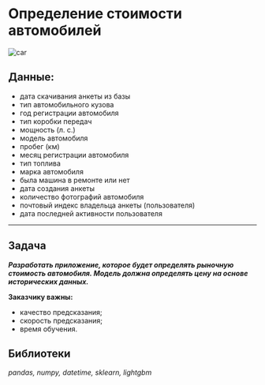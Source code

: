 # Определение стоимости автомобилей

![car](https://media.tenor.com/lVEQLa8nFPkAAAAM/car-kick.gif)




## Данные:
- дата скачивания анкеты из базы
- тип автомобильного кузова
- год регистрации автомобиля
- тип коробки передач
- мощность (л. с.)
- модель автомобиля
- пробег (км)
- месяц регистрации автомобиля
- тип топлива
- марка автомобиля
- была машина в ремонте или нет
- дата создания анкеты
- количество фотографий автомобиля
- почтовый индекс владельца анкеты (пользователя)
- дата последней активности пользователя
-----
## Задача
***Разработать приложение, которое будет определять рыночную стоимость автомобиля. Модель должна определять цену на основе исторических данных.*** 

**Заказчику важны:**
- качество предсказания;
- скорость предсказания;
- время обучения.

## Библиотеки
*pandas, numpy, datetime, sklearn, lightgbm*

